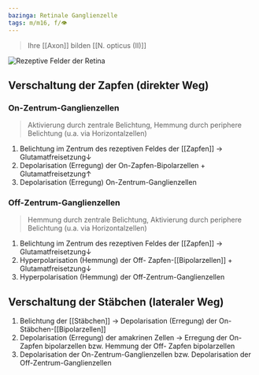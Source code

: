 ```yaml
---
bazinga: Retinale Ganglienzelle
tags: m/m16, f/👁️
---
```

> Ihre [[Axon]] bilden [[N. opticus (II)]]

![Rezeptive Felder der Retina](https://media-de.amboss.com/media/thumbs/big_5bfbd2872b79f.jpg)
## Verschaltung der Zapfen (direkter Weg)
### On-Zentrum-Ganglienzellen
> Aktivierung durch zentrale Belichtung, Hemmung durch periphere Belichtung (u.a. via Horizontalzellen)
1. Belichtung im Zentrum des rezeptiven Feldes der [[Zapfen]] → Glutamatfreisetzung↓
2. Depolarisation (Erregung) der On-Zapfen-Bipolarzellen + Glutamatfreisetzung↑
3. Depolarisation (Erregung) On-Zentrum-Ganglienzellen
### Off-Zentrum-Ganglienzellen
> Hemmung durch zentrale Belichtung, Aktivierung durch periphere Belichtung (u.a. via Horizontalzellen)
1. Belichtung im Zentrum des rezeptiven Feldes der [[Zapfen]] → Glutamatfreisetzung↓
2. Hyperpolarisation (Hemmung) der Off- Zapfen-[[Bipolarzellen]] + Glutamatfreisetzung↓
3. Hyperpolarisation (Hemmung) der Off-Zentrum-Ganglienzellen
## Verschaltung der Stäbchen (lateraler Weg)
1. Belichtung der [[Stäbchen]] → Depolarisation (Erregung) der On- Stäbchen-[[Bipolarzellen]]
2. Depolarisation (Erregung) der amakrinen Zellen → Erregung der On- Zapfen bipolarzellen bzw. Hemmung der Off- Zapfen bipolarzellen
3. Depolarisation der On-Zentrum-Ganglienzellen bzw. Depolarisation der Off-Zentrum-Ganglienzellen